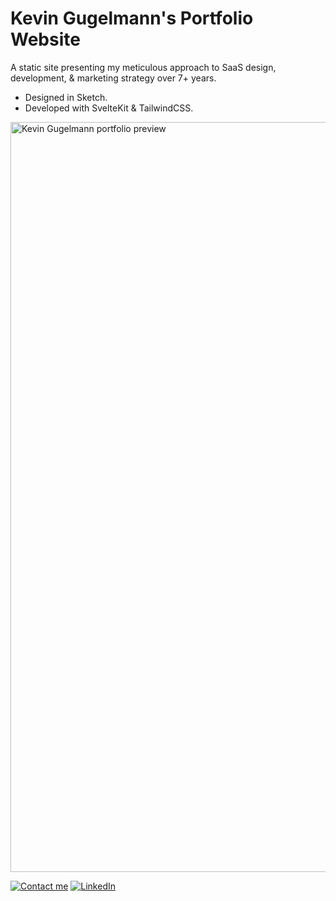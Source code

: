 # Kevin Gugelmann's Portfolio Website
A static site presenting my meticulous approach to SaaS design, development, & marketing strategy over 7+ years.

- Designed in Sketch.
- Developed with SvelteKit & TailwindCSS.

<img width="1200" alt="Kevin Gugelmann portfolio preview" src="https://github.com/kevgug/portfolio/assets/37193648/078c89c2-776a-49c9-b9f6-e30d6b8df239">



[![Contact me](https://img.shields.io/badge/Reach_out-Email-a9f4e9)](mailto:contact@kevingugelmann.com)
[![LinkedIn](https://img.shields.io/badge/Connect-LinkedIn-0b66c2)](https://www.linkedin.com/in/kevingugelmann/)
